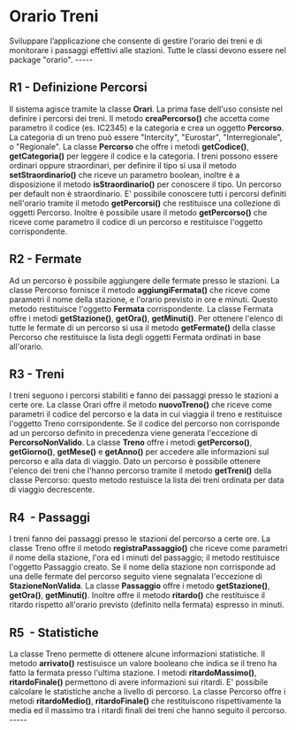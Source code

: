 ﻿# **Orario Treni**
Sviluppare l’applicazione che consente di gestire l'orario dei treni e di monitorare i passaggi effettivi alle stazioni.
Tutte le classi devono essere nel package "orario". -----
## **R1 - Definizione Percorsi**
Il sistema agisce tramite la classe **Orari**. 
La prima fase dell'uso consiste nel definire i percorsi dei treni.
Il metodo **creaPercorso()** che accetta come parametro il codice (es. IC2345) e la categoria e crea un oggetto **Percorso**. La categoria di un treno può essere "Intercity", "Eurostar", "Interregionale", o "Regionale". La classe **Percorso** che offre i metodi **getCodice()**, **getCategoria()** per leggere il codice e la categoria. I treni possono essere ordinari oppure straordinari, per definire il tipo si usa il metodo **setStraordinario()** che riceve un parametro boolean, inoltre è a disposizione il metodo **isStraordinario()** per conoscere il tipo. Un percorso per default non è straordinario.
E' possibile conoscere tutti i percorsi definiti nell'orario tramite il metodo **getPercorsi()** che restituisce una collezione di oggetti Percorso.
Inoltre è possibile usare il metodo **getPercorso()** che riceve come parametro il codice di un percorso e restituisce l'oggetto corrispondente. 
## **R2 - Fermate**
Ad un percorso è possibile aggiungere delle fermate presso le stazioni.
La classe Percorso fornisce il metodo **aggiungiFermata()** che riceve come parametri il nome della stazione, e l'orario previsto in ore e minuti. Questo metodo restituisce l'oggetto **Fermata** corrispondente.
La classe Fermata offre i metodi **getStazione()**, **getOra()**, **getMinuti()**.
Per ottenere l'elenco di tutte le fermate di un percorso si usa il metodo **getFermate()** della classe Percorso che restituisce la lista degli oggetti Fermata ordinati in base all'orario. 
## **R3 - Treni**
I treni seguono i percorsi stabiliti e fanno dei passaggi presso le stazioni a certe ore.
La classe Orari offre il metodo **nuovoTreno()** che riceve come parametri il codice del percorso e la data in cui viaggia il treno e restituisce l'oggetto Treno corrsipondente.
Se il codice del percorso non corrisponde ad un percorso definito in precedenza viene generata l'eccezione di **PercorsoNonValido**.
La classe **Treno** offre i metodi **getPercorso()**, **getGiorno()**, **getMese()** e **getAnno()** per accedere alle informazioni sul percorso e alla data di viaggio.
Dato un percorso è possibile ottenere l'elenco dei treni che l'hanno percorso tramite il metodo **getTreni()** della classe Percorso: questo metodo restuisce la lista dei treni ordinata per data di viaggio decrescente. 
## **R4  - Passaggi**
I treni fanno dei passaggi presso le stazioni del percorso a certe ore.
La classe Treno offre il metodo **registraPassaggio()** che riceve come parametri il nome della stazione, l'ora ed i minuti del passaggio; il metodo restituisce l'oggetto Passaggio creato.
Se il nome della stazione non corrisponde ad una delle fermate del percorso seguito viene segnalata l'eccezione di **StazioneNonValida**.
La classe **Passaggio** offre i metodo **getStazione()**, **getOra()**, **getMinuti()**.
Inoltre offre il metodo **ritardo()** che restituisce il ritardo rispetto all'orario previsto (definito nella fermata) espresso in minuti. 
## **R5  - Statistiche**
La classe Treno permette di ottenere alcune informazioni statistiche.
Il metodo **arrivato()** restisuisce un valore booleano che indica se il treno ha fatto la fermata presso l'ultima stazione.
I metodi **ritardoMassimo()**, **ritardoFinale()** permettono di avere informazioni sui ritardi.
E' possibile calcolare le statistiche anche a livello di percorso.
La classe Percorso offre i metodi **ritardoMedio()**, **ritardoFinale()** che restituiscono rispettivamente la media ed il massimo tra i ritardi finali dei treni che hanno seguito il percorso.
\-----



